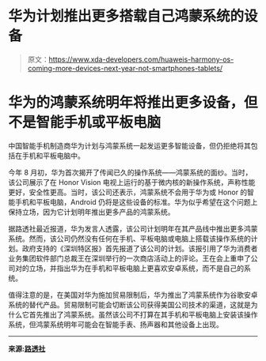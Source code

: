 # 华为计划推出更多搭载自己鸿蒙系统的设备

> 原文：<https://www.xda-developers.com/huaweis-harmony-os-coming-more-devices-next-year-not-smartphones-tablets/>

# 华为的鸿蒙系统明年将推出更多设备，但不是智能手机或平板电脑

中国智能手机制造商华为计划与鸿蒙系统一起发运更多智能设备，但仍拒绝将其包括在手机和平板电脑中。

今年 8 月初，华为首次揭开了传闻已久的操作系统——鸿蒙系统的面纱。当时，该公司展示了在 Honor Vision 电视上运行的基于微内核的新操作系统，声称性能更好，安全性更高。当时，该公司还表示，鸿蒙系统不会用于华为或 Honor 的智能手机和平板电脑，Android 仍将是这些设备的标准。华为似乎希望在这个问题上保持立场，因为它计划明年推出更多产品的鸿蒙系统。

据路透社最近报道，华为发言人透露，该公司计划明年在其产品线中推出更多鸿蒙系统。然而，该公司仍然没有任何在手机、平板电脑或电脑上搭载该操作系统的计划。政府支持的《深圳特区报》首先报道了该公司的计划。该报引用了华为消费者业务集团软件部门总裁王在深圳举行的一次商店活动上的评论。王在会上重申了公司对的立场，并指出华为在手机和平板电脑上更喜欢安卓系统，而不是自己的系统。

值得注意的是，在美国对华为施加贸易限制后，华为推出了鸿蒙系统作为谷歌安卓系统的替代产品。贸易限制可能会切断该公司获得美国公司技术的渠道，这就是为什么它首先推出了鸿蒙系统。虽然该公司不打算在其手机和平板电脑上安装该操作系统，但鸿蒙系统明年可能会在智能手表、扬声器和其他设备上出现。

* * *

**来源:[路透社](https://uk.reuters.com/article/us-huawei-technologies-china/huawei-to-roll-out-harmony-os-to-more-products-next-year-but-not-phones-and-tablets-idUKKBN1YD0EH)**